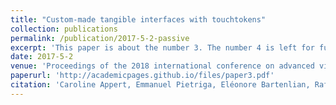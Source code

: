 ```yaml
---
title: "Custom-made tangible interfaces with touchtokens"
collection: publications
permalink: /publication/2017-5-2-passive
excerpt: 'This paper is about the number 3. The number 4 is left for future work.'
date: 2017-5-2
venue: 'Proceedings of the 2018 international conference on advanced visual interfaces'
paperurl: 'http://academicpages.github.io/files/paper3.pdf'
citation: 'Caroline Appert, Emmanuel Pietriga, Eléonore Bartenlian, Rafael Morales González'
---
```

